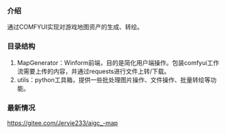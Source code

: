 ### 介绍
通过COMFYUI实现对游戏地图资产的生成、转绘。
### 目录结构
1. MapGenerator：Winform前端，目的是简化用户端操作。包装comfyui工作流需要上传的内容，并通过requests进行文件上转/下载。
2. utils：python工具箱，提供一些批处理图片操作、文件操作、批量转绘等功能。
### 最新情况
https://gitee.com/Jervie233/aigc_-map
